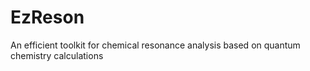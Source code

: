 # EzReson
An efficient toolkit for chemical resonance analysis based on quantum chemistry calculations
